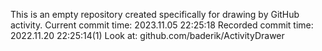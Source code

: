 This is an empty repository created specifically for drawing by GitHub activity.
Current commit time: 2023.11.05 22:25:18
Recorded commit time: 2022.11.20 22:25:14(1)
Look at: github.com/baderik/ActivityDrawer
